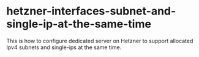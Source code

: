hetzner-interfaces-subnet-and-single-ip-at-the-same-time
========================================================

This is how to configure dedicated server on Hetzner to support allocated Ipv4 subnets and single-ips at the same time.
